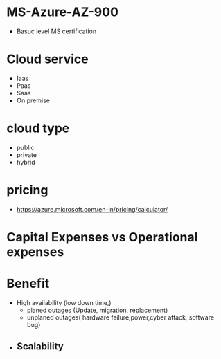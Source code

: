 # MS-Azure-AZ-900

- Basuc level MS certification

# Cloud service
- Iaas
- Paas
- Saas
- On premise

# cloud type
- public
- private
- hybrid

# pricing
- https://azure.microsoft.com/en-in/pricing/calculator/

# Capital Expenses vs Operational expenses

# Benefit
 - High availability (low down time,)
   - planed outages (Update, migration, replacement)
   - unplaned outages( hardware failure,power,cyber attack, software bug)
 - Scalability
   -  
